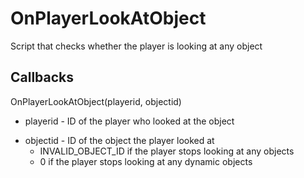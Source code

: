 # OnPlayerLookAtObject
Script that checks whether the player is looking at any object

## Callbacks
OnPlayerLookAtObject(playerid, objectid)
- playerid - ID of the player who looked at the object
+ objectid - ID of the object the player looked at
  + INVALID_OBJECT_ID if the player stops looking at any objects
  + 0 if the player stops looking at any dynamic objects
